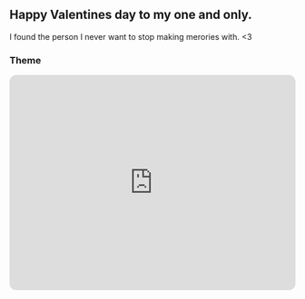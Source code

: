 ## Happy Valentines day to my one and only.

I found the person I never want to stop making merories with. <3

### Theme

<iframe style="border-radius:12px" src="https://open.spotify.com/embed/playlist/7Mpkw53Me0AtCmmCeV99k6?utm_source=generator" width="100%" height="380" frameBorder="0" allowfullscreen="" allow="autoplay; clipboard-write; encrypted-media; fullscreen; picture-in-picture"></iframe>
